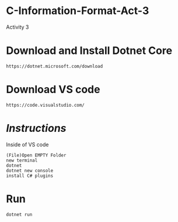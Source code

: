 # C-Information-Format-Act-3
Activity 3

# Download and Install Dotnet Core
```
https://dotnet.microsoft.com/download
```

# Download VS code 
```
https://code.visualstudio.com/
```

# *Instructions*
Inside of VS code
```
(File)Open EMPTY Folder
new terminal
dotnet 
dotnet new console
install C# plugins
```

# Run
```
dotnet run
``` 
